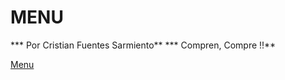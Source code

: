 # MENU 

*** Por Cristian Fuentes Sarmiento**
*** Compren, Compre !!**

<a href="https://cristianfu.github.io/Restaurante/" target="_blank"> Menu </a>
